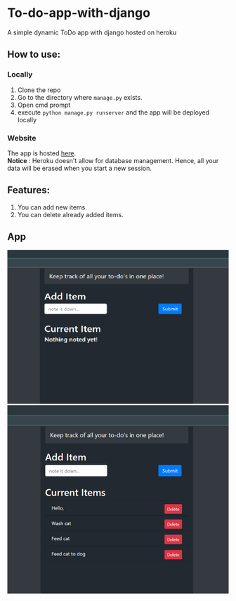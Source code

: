 # To-do-app-with-django
A simple dynamic ToDo app with django hosted on heroku

## How to use:
### Locally

1. Clone the repo  
2. Go to the directory where `manage.py` exists.  
3. Open cmd prompt  
4. execute `python manage.py runserver` and the app will be deployed locally

### Website

The app is hosted [here](https://not-to-do-app.herokuapp.com/).   
**Notice** : Heroku doesn't allow for database management. Hence, all your data will be erased when you start a new session.  

## Features: 

1. You can add new items. 
2. You can delete already added items.

## App

![](/resources/one.png "empty list") ![](/resources/two.png "list with items")
